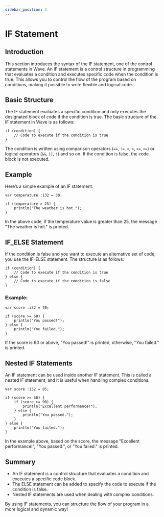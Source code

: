 ```yaml
---
sidebar_position: 3
---
```


# IF Statement
## Introduction
This section introduces the syntax of the IF statement, one of the control statements in Wave.
An IF statement is a control structure in programming that evaluates a condition and executes specific code when the condition is true.
This allows you to control the flow of the program based on conditions, making it possible to write flexible and logical code.

## Basic Structure
The IF statement evaluates a specific condition and only executes the designated block of code if the condition is true.
The basic structure of the IF statement in Wave is as follows:

```wave
if (condition) {
    // Code to execute if the condition is true
}
```

The condition is written using comparison operators (`==`, `!=`, `<`, `>`, `<=`, `>=`) or logical operators (`&&`, `||`, `!`) and so on.
If the condition is false, the code block is not executed.

## Example
Here’s a simple example of an IF statement:

```wave
var temperature :i32 = 30;

if (temperature > 25) {
    println("The weather is hot.");
}
```

In the above code, if the temperature value is greater than 25, the message "The weather is hot." is printed.

## IF_ELSE Statement
If the condition is false and you want to execute an alternative set of code, you use the IF-ELSE statement.
The structure is as follows:

```wave
if (condition) {
    // Code to execute if the condition is true
} else {
    // Code to execute if the condition is false
}
```

### Example:

```wave
var score :i32 = 70;

if (score >= 60) {
    println("You passed!");
} else {
    println("You failed.");
}
```

If the score is 60 or above, "You passed!" is printed, otherwise, "You failed." is printed.

## Nested IF Statements
An IF statement can be used inside another IF statement. This is called a nested IF statement, and it is useful when handling complex conditions.

```wave
var score :i32 = 85;

if (score >= 60) {
    if (score >= 90) {
        println("Excellent performance!");
    } else {
        println("You passed.");
    } 
} else {
    println("You failed.");
}
```

In the example above, based on the score, the message "Excellent performance!", "You passed.", or "You failed." is printed.

## Summary

* An IF statement is a control structure that evaluates a condition and executes a specific code block.
* The ELSE statement can be added to specify the code to execute if the condition is false.
* Nested IF statements are used when dealing with complex conditions.

By using IF statements, you can structure the flow of your program in a more logical and dynamic way!
